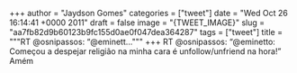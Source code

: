 
+++
author = "Jaydson Gomes"
categories = ["tweet"]
date = "Wed Oct 26 16:14:41 +0000 2011"
draft = false
image = "{TWEET_IMAGE}"
slug = "aa7fb82d9b60123b9fc155d0ae0f047dea364287"
tags = ["tweet"]
title = """RT @osnipassos: “@eminett..."""
+++
RT @osnipassos: “@eminetto: Começou a despejar religião na minha cara é unfollow/unfriend na hora!” Amém
